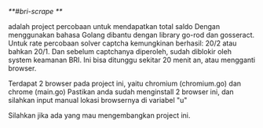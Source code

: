 _**#bri-scrape
**_

adalah project percobaan untuk mendapatkan total saldo
Dengan menggunakan bahasa Golang dibantu dengan library go-rod dan gosseract.
Untuk rate percobaan solver captcha kemungkinan berhasil: 20/2 atau bahkan 20/1.
Dan sebelum captchanya diperoleh, sudah diblokir oleh system keamanan BRI. Ini bisa ditunggu sekitar 20 menit an, atau mengganti browser.

Terdapat 2 browser pada project ini, yaitu chromium (chromium.go) dan chrome (main.go)
Pastikan anda sudah menginstall 2 browser ini, dan silahkan input manual lokasi browsernya di variabel "u"

Silahkan jika ada yang mau mengembangkan project ini.
